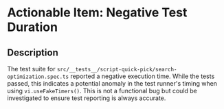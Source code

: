 # Actionable Item: Negative Test Duration

## Description

The test suite for `src/__tests__/script-quick-pick/search-optimization.spec.ts` reported a negative execution time. While the tests passed, this indicates a potential anomaly in the test runner's timing when using `vi.useFakeTimers()`. This is not a functional bug but could be investigated to ensure test reporting is always accurate.